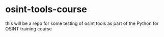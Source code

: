 # osint-tools-course
this will be a repo for some testing of osint tools as part of the Python for OSINT training course
